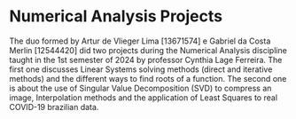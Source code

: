 # Numerical Analysis Projects

The duo formed by Artur de Vlieger Lima [13671574] e Gabriel da Costa Merlin [12544420] did two projects during the Numerical Analysis discipline taught in the 1st semester of 2024 by professor Cynthia Lage Ferreira. The first one discusses Linear Systems solving methods (direct and iterative methods) and the different ways to find roots of a function. The second one is about the use of Singular Value Decomposition (SVD) to compress an image, Interpolation methods and the application of Least Squares to real COVID-19 brazilian data. 
